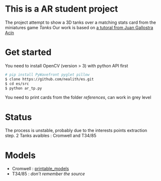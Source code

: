 # This is a AR student project

The project attempt to show a 3D tanks over a matching stats card from the miniatures game *Tanks*
Our work is based on [a tutoral from Juan Gallostra Acín](https://bitesofcode.wordpress.com/2017/09/12/augmented-reality-with-python-and-opencv-part-1/)

# Get started

You need to install OpenCV (version > 3)  with python API first

``` bash
# pip install PyWavefront pyglet pillow
$ clone https://github.com/nealith/es.git
$ cd es/src
$ python ar_tp.py
```

You need to print cards from the folder *references*, can work in grey level

# Status

The process is unstable, probably due to the interests points extraction step. 2 Tanks avaibles : Cromwell and T34/85

# Models

- Cromwell : [printable_models](https://free3d.com/3d-model/wwii-tank-uk-cromwell-v1--490653.html)
- T34/85 : *don't remember the source*
